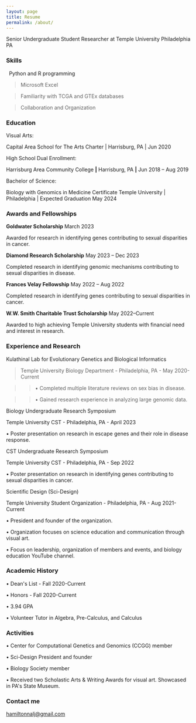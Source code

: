 ```yaml
---
layout: page
title: Resume
permalink: /about/
---
```

Senior Undergraduate Student Researcher at Temple University Philadelphia PA

### Skills  
&nbsp; Python and R programming

>Microsoft Excel

>Familiarity with TCGA and GTEx databases

>Collaboration and Organization

### Education 
Visual Arts:

Capital Area School for The Arts Charter | Harrisburg, PA | Jun 2020


High School Dual Enrollment:

Harrisburg Area Community College **|** Harrisburg, PA **|** Jun 2018 – Aug 2019


Bachelor of Science: 

Biology with Genomics in Medicine Certificate
Temple University | Philadelphia | Expected Graduation May 2024

### Awards and Fellowships 


__Goldwater Scholarship__  March 2023


Awarded for research in identifying genes contributing to sexual disparities in cancer.


__Diamond Research Scholarship__  May 2023 – Dec 2023


Completed research in identifying genomic mechanisms contributing to sexual disparities in disease.


__Frances Velay Fellowship__  May 2022 – Aug 2022


Completed research in identifying genes contributing to sexual disparities in cancer. 


__W.W. Smith Charitable Trust Scholarship__  May 2022–Current


Awarded to high achieving Temple University students with financial need and interest in research.

### Experience and Research 
Kulathinal Lab for Evolutionary Genetics and Biological Informatics

>Temple University Biology Department - Philadelphia, PA - May 2020-Current


>>•	Completed multiple literature reviews on sex bias in disease. 


>>•	Gained research experience in analyzing large genomic data. 



Biology Undergraduate Research Symposium 

Temple University CST - Philadelphia, PA - April 2023


•	Poster presentation on research in escape genes and their role in disease response.



CST Undergraduate Research Symposium 

Temple University CST - Philadelphia, PA - Sep 2022


•	Poster presentation on research in identifying genes contributing to sexual disparities in cancer. 


Scientific Design (Sci-Design)

Temple University Student Organization - Philadelphia, PA - Aug 2021-Current


•	President and founder of the organization. 


•	Organization focuses on science education and communication through visual art.


•	Focus on leadership, organization of members and events, and biology education YouTube channel.

### Academic History 

•	Dean's List - Fall 2020-Current 


•	Honors - Fall 2020-Current


•	3.94 GPA


•	Volunteer Tutor in Algebra, Pre-Calculus, and Calculus

### Activities  
•	Center for Computational Genetics and Genomics (CCGG) member 


•	Sci-Design President and founder


•	Biology Society member


•	Received two Scholastic Arts & Writing Awards for visual art. Showcased in PA's State Museum.

### Contact me

[hamiltonnalj@gmail.com](mailto:hamiltonnalj@gmail.com)
